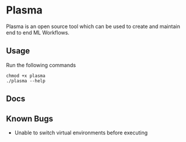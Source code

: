 # Plasma 

Plasma is an open source tool which can be used to create and maintain
end to end ML Workflows. 


## Usage

Run the following commands

    chmod +x plasma
    ./plasma --help


## Docs

[Writing Custom Components]: https://github.com/s20ai/plasma-docs/blob/master/writing_components.md

## Known Bugs

- Unable to switch virtual environments before executing 
